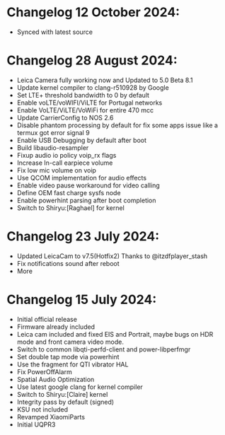 # Changelog 12 October 2024:
- Synced with latest source

# Changelog 28 August 2024:
- Leica Camera fully working now and Updated to 5.0 Beta 8.1
- Update kernel compiler to clang-r510928 by Google
- Set LTE+ threshold bandwidth to 0 by default
- Enable voLTE/voWIFI/ViLTE for Portugal networks
- Enable VoLTE/ViLTE/VoWiFi for entire 470 mcc
- Update CarrierConfig to NOS 2.6
- Disable phantom processing by default for fix some apps issue like a termux got error signal 9
- Enable USB Debugging by default after boot
- Build libaudio-resampler
- Fixup audio io policy voip_rx flags
- Increase In-call earpiece volume
- Fix low mic volume on voip
- Use QCOM implementation for audio effects
- Enable video pause workaround for video calling
- Define OEM fast charge sysfs node
- Enable powerhint parsing after boot completion
- Switch to Shiryu:[Raghael] for kernel

# Changelog 23 July 2024: 
- Updated LeicaCam to v7.5(Hotfix2) Thanks to @itzdfplayer_stash
- Fix notifications sound after reboot
- More

# Changelog 15 July 2024: 
- Initial official release
- Firmware already included
- Leica cam included and fixed EIS and Portrait, maybe bugs on HDR mode and front camera video mode.
- Switch to common libqti-perfd-client and power-libperfmgr
- Set double tap mode via powerhint
- Use the fragment for QTI vibrator HAL
- Fix PowerOffAlarm
- Spatial Audio Optimization
- Use latest google clang for kernel compiler
- Switch to Shiryu:[Claire] kernel
- Integrity pass by default (signed)
- KSU not included
- Revamped XiaomiParts
- Initial UQPR3
